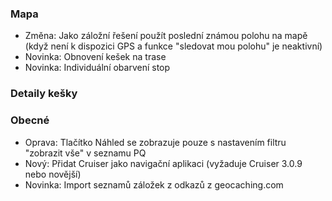 ### Mapa
- Změna: Jako záložní řešení použít poslední známou polohu na mapě (když není k dispozici GPS a funkce "sledovat mou polohu" je neaktivní)
- Novinka: Obnovení kešek na trase
- Novinka: Individuální obarvení stop

### Detaily kešky

### Obecné
- Oprava: Tlačítko Náhled se zobrazuje pouze s nastavením filtru "zobrazit vše" v seznamu PQ
- Nový: Přidat Cruiser jako navigační aplikaci (vyžaduje Cruiser 3.0.9 nebo novější)
- Novinka: Import seznamů záložek z odkazů z geocaching.com
